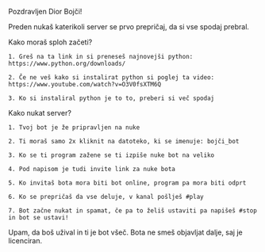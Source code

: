  Pozdravljen Dior Bojči!
 
 Preden nukaš katerikoli server se prvo prepričaj, da si vse spodaj prebral.

 Kako moraš sploh začeti?
 
    1. Greš na ta link in si preneseš najnovejši python: https://www.python.org/downloads/
    
    2. Če ne veš kako si instalirat python si poglej ta video: https://www.youtube.com/watch?v=O3V0fsXTM6Q
    
    3. Ko si instaliral python je to to, preberi si več spodaj

Kako nukat server?

    1. Tvoj bot je že pripravljen na nuke
    
    2. Ti moraš samo 2x kliknit na datoteko, ki se imenuje: bojči_bot
    
    3. Ko se ti program zažene se ti izpiše nuke bot na veliko
    
    4. Pod napisom je tudi invite link za nuke bota
    
    5. Ko invitaš bota mora biti bot online, program pa mora biti odprt
    
    6. Ko se prepričaš da vse deluje, v kanal pošlješ #play
    
    7. Bot začne nukat in spamat, če pa to želiš ustaviti pa napišeš #stop in bot se ustavi!
    

Upam, da boš užival in ti je bot všeč. Bota ne smeš objavljat dalje, saj je licenciran.
